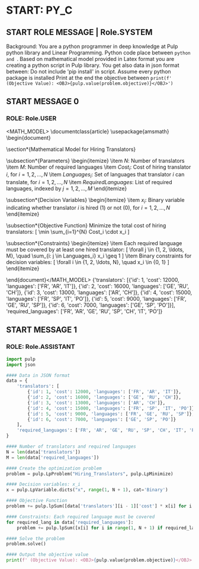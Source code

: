 # START: PY_C 
## START ROLE MESSAGE | Role.SYSTEM 
Background: You are a python programmer in deep knowledge at Pulp python library and Linear Programming. Python code place between ```python and ```. Based on mathematical model provided in Latex format you are creating a python script in Pulp library. You get also data in json format between: <DATA></DATA> Do not include 'pip install' in script. Assume every python package is installed Print at the end the objective between <OBJ></OBJ> `print(f' (Objective Value): <OBJ>{pulp.value(problem.objective)}</OBJ>')` 
## START MESSAGE 0 
### ROLE: Role.USER
<MATH_MODEL>
\documentclass{article}
\usepackage{amsmath}
\begin{document}

\section*{Mathematical Model for Hiring Translators}

\subsection*{Parameters}
\begin{itemize}
    \item $N$: Number of translators
    \item $M$: Number of required languages
    \item $Cost_i$: Cost of hiring translator $i$, for $i = 1, 2, \ldots, N$
    \item $Languages_i$: Set of languages that translator $i$ can translate, for $i = 1, 2, \ldots, N$
    \item $RequiredLanguages$: List of required languages, indexed by $j = 1, 2, \ldots, M$
\end{itemize}

\subsection*{Decision Variables}
\begin{itemize}
    \item $x_i$: Binary variable indicating whether translator $i$ is hired (1) or not (0), for $i = 1, 2, \ldots, N$
\end{itemize}

\subsection*{Objective Function}
Minimize the total cost of hiring translators:
\[
\min \sum_{i=1}^{N} Cost_i \cdot x_i
\]

\subsection*{Constraints}
\begin{itemize}
    \item Each required language must be covered by at least one hired translator:
    \[
    \forall j \in \{1, 2, \ldots, M\}, \quad \sum_{i: j \in Languages_i} x_i \geq 1
    \]
    \item Binary constraints for decision variables:
    \[
    \forall i \in \{1, 2, \ldots, N\}, \quad x_i \in \{0, 1\}
    \]
\end{itemize}

\end{document}</MATH_MODEL>
<DATA>
{'translators': [{'id': 1, 'cost': 12000, 'languages': ['FR', 'AR', 'IT']}, {'id': 2, 'cost': 16000, 'languages': ['GE', 'RU', 'CH']}, {'id': 3, 'cost': 13000, 'languages': ['AR', 'CH']}, {'id': 4, 'cost': 15000, 'languages': ['FR', 'SP', 'IT', 'PO']}, {'id': 5, 'cost': 9000, 'languages': ['FR', 'GE', 'RU', 'SP']}, {'id': 6, 'cost': 7000, 'languages': ['GE', 'SP', 'PO']}], 'required_languages': ['FR', 'AR', 'GE', 'RU', 'SP', 'CH', 'IT', 'PO']}</DATA>


## START MESSAGE 1 
### ROLE: Role.ASSISTANT
```python
import pulp
import json

#### Data in JSON format
data = {
    'translators': [
        {'id': 1, 'cost': 12000, 'languages': ['FR', 'AR', 'IT']},
        {'id': 2, 'cost': 16000, 'languages': ['GE', 'RU', 'CH']},
        {'id': 3, 'cost': 13000, 'languages': ['AR', 'CH']},
        {'id': 4, 'cost': 15000, 'languages': ['FR', 'SP', 'IT', 'PO']},
        {'id': 5, 'cost': 9000, 'languages': ['FR', 'GE', 'RU', 'SP']},
        {'id': 6, 'cost': 7000, 'languages': ['GE', 'SP', 'PO']}
    ],
    'required_languages': ['FR', 'AR', 'GE', 'RU', 'SP', 'CH', 'IT', 'PO']
}

#### Number of translators and required languages
N = len(data['translators'])
M = len(data['required_languages'])

#### Create the optimization problem
problem = pulp.LpProblem("Hiring_Translators", pulp.LpMinimize)

#### Decision variables: x_i
x = pulp.LpVariable.dicts("x", range(1, N + 1), cat='Binary')

#### Objective Function
problem += pulp.lpSum([data['translators'][i - 1]['cost'] * x[i] for i in range(1, N + 1)]), "Total_Cost"

#### Constraints: Each required language must be covered
for required_lang in data['required_languages']:
    problem += pulp.lpSum([x[i] for i in range(1, N + 1) if required_lang in data['translators'][i - 1]['languages']]) >= 1, f"Cover_{required_lang}"

#### Solve the problem
problem.solve()

#### Output the objective value
print(f' (Objective Value): <OBJ>{pulp.value(problem.objective)}</OBJ>')
```

